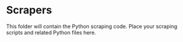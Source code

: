 # Scrapers

This folder will contain the Python scraping code.
Place your scraping scripts and related Python files here.